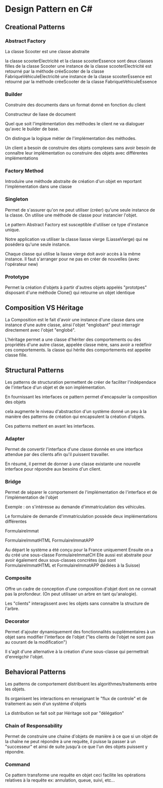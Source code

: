 # Design Pattern en C#

## Creational Patterns

### Abstract Factory

La classe Scooter est une classe abstraite

la classe scooterElectricité et la classe scooterEssence sont deux classes filles de la classe Scooter
une instance de la classe scooterElectricité est retourné par la méthode créeScooter de la classe FabriqueVéhiculeElectricité
une instance de la classe scooterEssence est retourné par la méthode créeScooter de la classe FabriqueVéhiculeEssence

### Builder

Construire des documents dans un format donné en fonction du client

Constructeur de liase de document

Quel que soit l'implémentation des méthodes le client ne va dialoguer qu'avec le builder de base.

On distingue la logique métier de l'implémentation des méthodes.

Un client a besoin de construire des objets complexes sans avoir besoin de connaître leur implémentation 
ou construire des objets avec différentes implémentations

### Factory Method

Introduire une méthode abstraite de création d'un objet en reportant l'implémentation dans une classe

### Singleton

Permet de s'assurer qu'on ne peut utiliser (créer) qu'une seule instance de la classe.
On utilise une méthode de classe pour instancier l'objet.

Le pattern Abstract Factory est susceptible d'utiliser ce type d'instance unique.

Notre application va utiliser la classe liasse vierge (LiasseVierge) qui ne posédera qu'une seule instance.

Chaque classe qui utilise la liasse vierge doit avoir accès à la même instance.
Il faut s'arranger pour ne pas en créer de nouvelles (avec l'opérateur new)

### Prototype

Permet la création d'objets à partir d'autres objets appelés "prototpes" disposant d'une méthode Clone() qui retourne un objet identique

## Composition VS Héritage

La Composition est le fait d'avoir une instance d'une classe dans une instance d'une autre classe, 
ainsi l'objet "englobant" peut interragir directement avec l'objet "englobé".

L'héritage permet a une classe d'hériter des comportements ou des propriétés d'une autre classe, appelée classe mère, 
sans avoir a redéfinir ces comportements. la classe qui hérite des comportements est appelée classe fille.

## Structural Patterns

Les patterns de structuration permettent de créer de faciliter l'indépendace de l'interface d'un objet et de son implémentation.

En fournissant les interfaces ce pattern permet d'encapsuler la composition des objets

cela augmente le niveau d'abstraction d'un système donné un peu à la manière des patterns de création qui encapsulent la création d'objets.

Ces patterns mettent en avant les interfaces.

### Adapter 

Permet de convertir l'interface d'une classe donnée en une interface attendue par des clients afin qu'il puissent travailler.

En résumé, il permet de donner à une classe existante une nouvelle interface pour répondre aux besoins d'un client.

### Bridge

Permet de séparer le comportement de l'implémentation de l'interface et de l'implémentation de l'objet

Exemple : on s'intéresse au demande d'immatriculation des véhicules.

Le formulaire de demande d'immatriculation possède deux implémentations différentes

FormulaireImmat

FormulaireImmatHTML
FormulaireImmatAPP

Au départ le système a été conçu pour la France uniquement
Ensuite on a du créé une sous-classe FormulaireImmatCH
Elle aussi est abstraite pour avoir également deux sous-classes concrètes 
(qui sont FormulaireImmatHTML et FormulaireImmatAPP dédiées à la Suisse)

### Composite

Offre un cadre de conception d'une composition d'objet dont on ne connait pas la profondeur. 
(On peut utilisaer un arbre en tant qu'analogie).

Les "clients" interagissent avec les objets sans connaitre la structure de l'arbre.

### Decorator 

Permet d'ajouter dynamiquement des fonctionnalités supplémentaires à un objet sans modifier l'interface de l'objet 
("les clients de l'objet ne sont pas au courant de la modification")

Il s'agit d'une alternative à la création d'une sous-classe qui permettrait d'enreigchir l'objet.


## Behavioral Patterns

Les patterns de comportement  distribuent les algorithmes/traitements entre les objets.

Ils organisent les interactions en renseignant le "flux de controle" et de traitement au sein d'un système d'objets

La distribution se fait soit par Héritage soit par "délégation"

### Chain of Responsability

Permet de construire une chaine d'objets de manière à ce que si un objet de la chaîne ne peut répondre à une requête, 
il puisse la passer à un "successeur" et ainsi de suite jusqu'à ce que l'un des objets puissent y répondre.


### Command

Ce pattern transforme une requête en objet ceci facilite les opérations relatives à la requête ex: annulation, queue, suivi, etc...